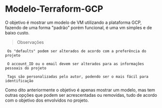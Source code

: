# Modelo-Terraform-GCP
 O objetivo é mostrar um modelo de VM utilizando a plataforma GCP, fazendo de uma forma "padrão" porém funcional, é uma vm simples e de baixo custo.
 







   >Observações
    
     Os "defaults" podem ser alterados de acordo com a preferência do projeto

     O account_ID ou o email devem ser alterados para as informações pessoais do projeto

     Tags são personalizadas pelo autor, podendo ser o mais fácil para identificação
     
 Como dito anteriormente o objetivo é apenas mostrar um modelo, mas tem outras opções que podem ser acrescentadas ou removidas, tudo de acordo com o objetivo dos envolvidos no projeto.
